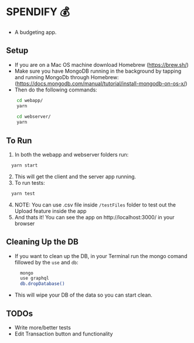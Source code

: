 # SPENDIFY 💰

- A budgeting app.

## Setup
- If you are on a Mac OS machine download Homebrew (https://brew.sh/)
- Make sure you have MongoDB running in the background by tapping and running MongoDb through Homebrew: (https://docs.mongodb.com/manual/tutorial/install-mongodb-on-os-x/)
- Then do the following commands:
```bash 
    cd webapp/
    yarn
    
    cd webserver/
    yarn
```

## To Run
1) In both the webapp and webserver folders run:
```bash 
  yarn start
```
2) This will get the client and the server app running.
3) To run tests: 
```bash 
  yarn test
```
4) NOTE: You can use .csv file inside `/testFiles` folder to test out the Upload feature inside the app
5) And thats it! You can see the app on http://localhost:3000/ in your browser

## Cleaning Up the DB
- If you want to clean up the DB, in your Terminal run the mongo comand fillowed by the `use` and `db`:
  ```bash
    mongo
    use graphql
    db.dropDatabase()
  ```
- This will wipe your DB of the data so you can start clean.

## TODOs
- Write more/better tests
- Edit Transaction button and functionality